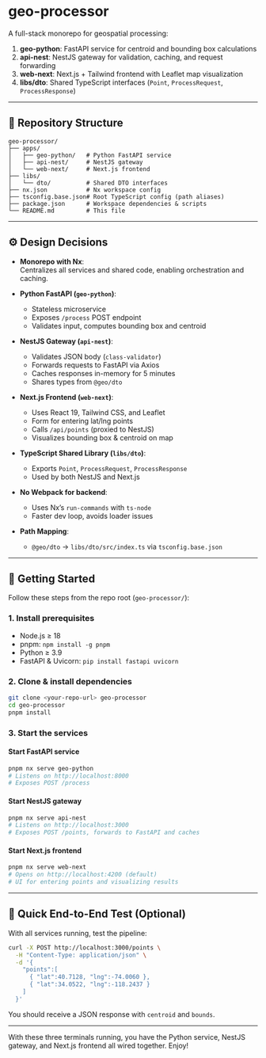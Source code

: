 # geo-processor

A full-stack monorepo for geospatial processing:

1. **geo-python**: FastAPI service for centroid and bounding box calculations  
2. **api-nest**: NestJS gateway for validation, caching, and request forwarding  
3. **web-next**: Next.js + Tailwind frontend with Leaflet map visualization  
4. **libs/dto**: Shared TypeScript interfaces (`Point`, `ProcessRequest`, `ProcessResponse`)

---

## 📁 Repository Structure

```
geo-processor/
├── apps/
│   ├── geo-python/   # Python FastAPI service
│   ├── api-nest/     # NestJS gateway
│   └── web-next/     # Next.js frontend
├── libs/
│   └── dto/          # Shared DTO interfaces
├── nx.json           # Nx workspace config
├── tsconfig.base.json# Root TypeScript config (path aliases)
├── package.json      # Workspace dependencies & scripts
└── README.md         # This file
```

---

## ⚙️ Design Decisions

- **Monorepo with Nx**:  
  Centralizes all services and shared code, enabling orchestration and caching.

- **Python FastAPI (`geo-python`)**:  
  - Stateless microservice  
  - Exposes `/process` POST endpoint  
  - Validates input, computes bounding box and centroid

- **NestJS Gateway (`api-nest`)**:  
  - Validates JSON body (`class-validator`)  
  - Forwards requests to FastAPI via Axios  
  - Caches responses in-memory for 5 minutes  
  - Shares types from `@geo/dto`

- **Next.js Frontend (`web-next`)**:  
  - Uses React 19, Tailwind CSS, and Leaflet  
  - Form for entering lat/lng points  
  - Calls `/api/points` (proxied to NestJS)  
  - Visualizes bounding box & centroid on map

- **TypeScript Shared Library (`libs/dto`)**:  
  - Exports `Point`, `ProcessRequest`, `ProcessResponse`  
  - Used by both NestJS and Next.js

- **No Webpack for backend**:  
  - Uses Nx’s `run-commands` with `ts-node`  
  - Faster dev loop, avoids loader issues

- **Path Mapping**:  
  - `@geo/dto` → `libs/dto/src/index.ts` via `tsconfig.base.json`

---

## 🚀 Getting Started

Follow these steps from the repo root (`geo-processor/`):

### 1. Install prerequisites

- Node.js ≥ 18  
- pnpm: `npm install -g pnpm`  
- Python ≥ 3.9  
- FastAPI & Uvicorn: `pip install fastapi uvicorn`

### 2. Clone & install dependencies

```bash
git clone <your-repo-url> geo-processor
cd geo-processor
pnpm install
```

### 3. Start the services

#### Start FastAPI service

```bash
pnpm nx serve geo-python
# Listens on http://localhost:8000
# Exposes POST /process
```

#### Start NestJS gateway

```bash
pnpm nx serve api-nest
# Listens on http://localhost:3000
# Exposes POST /points, forwards to FastAPI and caches
```

#### Start Next.js frontend

```bash
pnpm nx serve web-next
# Opens on http://localhost:4200 (default)
# UI for entering points and visualizing results
```

---

## 🧪 Quick End-to-End Test (Optional)

With all services running, test the pipeline:

```bash
curl -X POST http://localhost:3000/points \
  -H "Content-Type: application/json" \
  -d '{
    "points":[
      { "lat":40.7128, "lng":-74.0060 },
      { "lat":34.0522, "lng":-118.2437 }
    ]
  }'
```

You should receive a JSON response with `centroid` and `bounds`.

---

With these three terminals running, you have the Python service, NestJS gateway, and Next.js frontend all wired together. Enjoy!